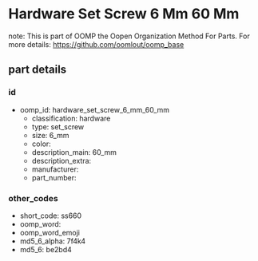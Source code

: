 # Hardware Set Screw 6 Mm 60 Mm  

note: This is part of OOMP the Oopen Organization Method For Parts. For more details: https://github.com/oomlout/oomp_base

##  part details





### id
* oomp_id: hardware_set_screw_6_mm_60_mm
  * classification: hardware
  * type: set_screw
  * size: 6_mm
  * color: 
  * description_main: 60_mm
  * description_extra: 
  * manufacturer: 
  * part_number: 

### other_codes
* short_code: ss660
* oomp_word: 
* oomp_word_emoji 
* md5_6_alpha: 7f4k4
* md5_6: be2bd4